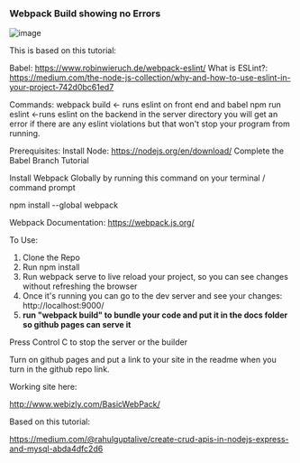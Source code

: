 ### Webpack Build showing no Errors
![image](https://user-images.githubusercontent.com/30082380/116902719-799dcd00-ac09-11eb-8671-7f8980fb4012.png)

This is based on this tutorial:

Babel: https://www.robinwieruch.de/webpack-eslint/
What is ESLint?: https://medium.com/the-node-js-collection/why-and-how-to-use-eslint-in-your-project-742d0bc61ed7

Commands:
webpack build <- runs eslint on front end and babel npm run eslint <-runs eslint on the backend in the server directory
you will get an error if there are any eslint violations but that won't stop your program from running.

Prerequisites:
Install Node:
https://nodejs.org/en/download/
Complete the Babel Branch Tutorial

Install Webpack Globally by running this command on your terminal / command prompt

npm install --global webpack

Webpack Documentation: https://webpack.js.org/

To Use:

1. Clone the Repo
2. Run npm install
3. Run webpack serve to live reload your project, so you can see changes without refreshing the browser
4. Once it's running you can go to the dev server and see your changes: http://localhost:9000/
5. **run "webpack build" to bundle your code and put it in the docs folder so github pages can serve it**

Press Control C to stop the server or the builder

Turn on github pages and put a link to your site in the readme when you turn in the github repo link.

Working site here:

http://www.webizly.com/BasicWebPack/

Based on this tutorial:

https://medium.com/@rahulguptalive/create-crud-apis-in-nodejs-express-and-mysql-abda4dfc2d6
